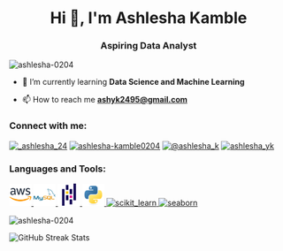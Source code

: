 <h1 align="center">Hi 👋, I'm Ashlesha Kamble</h1>
<h3 align="center">Aspiring Data Analyst</h3>

<p align="left"> <img src="https://komarev.com/ghpvc/?username=ashlesha-0204&label=Profile%20views&color=0e75b6&style=flat" alt="ashlesha-0204" /> </p>

- 🌱 I’m currently learning **Data Science and Machine Learning**

- 📫 How to reach me **ashyk2495@gmail.com**

<h3 align="left">Connect with me:</h3>
<p align="left">
<a href="https://twitter.com/_ashlesha_24" target="blank"><img align="center" src="https://raw.githubusercontent.com/rahuldkjain/github-profile-readme-generator/master/src/images/icons/Social/twitter.svg" alt="_ashlesha_24" height="30" width="40" /></a>
<a href="https://linkedin.com/in/ashlesha-kamble0204" target="blank"><img align="center" src="https://raw.githubusercontent.com/rahuldkjain/github-profile-readme-generator/master/src/images/icons/Social/linked-in-alt.svg" alt="ashlesha-kamble0204" height="30" width="40" /></a>
<a href="https://medium.com/@ashlesha_k" target="blank"><img align="center" src="https://raw.githubusercontent.com/rahuldkjain/github-profile-readme-generator/master/src/images/icons/Social/medium.svg" alt="@ashlesha_k" height="30" width="40" /></a>
<a href="https://discord.gg/ashlesha_yk" target="blank"><img align="center" src="https://raw.githubusercontent.com/rahuldkjain/github-profile-readme-generator/master/src/images/icons/Social/discord.svg" alt="ashlesha_yk" height="30" width="40" /></a>
</p>

<h3 align="left">Languages and Tools:</h3>
<p align="left"> <a href="https://aws.amazon.com" target="_blank" rel="noreferrer"> <img src="https://raw.githubusercontent.com/devicons/devicon/master/icons/amazonwebservices/amazonwebservices-original-wordmark.svg" alt="aws" width="40" height="40"/> </a> <a href="https://www.mysql.com/" target="_blank" rel="noreferrer"> <img src="https://raw.githubusercontent.com/devicons/devicon/master/icons/mysql/mysql-original-wordmark.svg" alt="mysql" width="40" height="40"/> </a> <a href="https://pandas.pydata.org/" target="_blank" rel="noreferrer"> <img src="https://raw.githubusercontent.com/devicons/devicon/2ae2a900d2f041da66e950e4d48052658d850630/icons/pandas/pandas-original.svg" alt="pandas" width="40" height="40"/> </a> <a href="https://www.python.org" target="_blank" rel="noreferrer"> <img src="https://raw.githubusercontent.com/devicons/devicon/master/icons/python/python-original.svg" alt="python" width="40" height="40"/> </a> <a href="https://scikit-learn.org/" target="_blank" rel="noreferrer"> <img src="https://upload.wikimedia.org/wikipedia/commons/0/05/Scikit_learn_logo_small.svg" alt="scikit_learn" width="40" height="40"/> </a> <a href="https://seaborn.pydata.org/" target="_blank" rel="noreferrer"> <img src="https://seaborn.pydata.org/_images/logo-mark-lightbg.svg" alt="seaborn" width="40" height="40"/> </a> </p>

<p><img align="center" src="https://github-readme-stats.vercel.app/api/top-langs?username=ashlesha-0204&show_icons=true&locale=en&layout=compact" alt="ashlesha-0204" /></p>

![GitHub Streak Stats](https://github-readme-streak-stats.herokuapp.com/?user=ashlesha-0204&)
